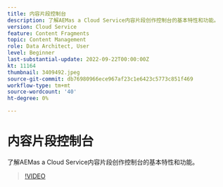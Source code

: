 ```yaml
---
title: 内容片段控制台
description: 了解AEMas a Cloud Service内容片段创作控制台的基本特性和功能。
version: Cloud Service
feature: Content Fragments
topic: Content Management
role: Data Architect, User
level: Beginner
last-substantial-update: 2022-09-22T00:00:00Z
kt: 11164
thumbnail: 3409492.jpeg
source-git-commit: db76980966ece967af23c1e6423c5773c851f469
workflow-type: tm+mt
source-wordcount: '40'
ht-degree: 0%

---
```



# 内容片段控制台

了解AEMas a Cloud Service内容片段创作控制台的基本特性和功能。

>[!VIDEO](https://video.tv.adobe.com/v/3409492/?quality=12&learn=on)
